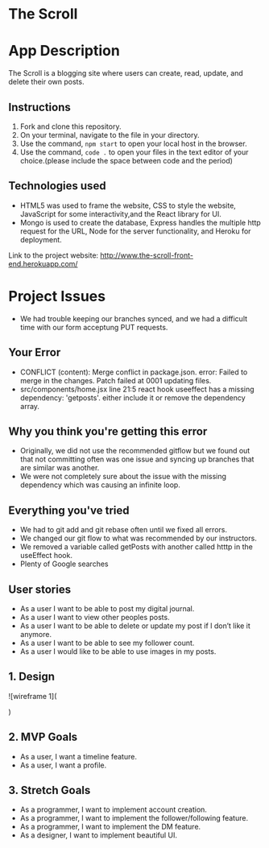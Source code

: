 # The Scroll 

# App Description

The Scroll is a blogging site where users can create, read, update, and delete their own posts. 

## Instructions

1. Fork and clone this repository.
2. On your terminal, navigate to the file in your directory.
3. Use the command, `npm start` to open your local host in the browser.
4. Use the command, `code .` to open your files in the text editor of your choice.(please include the space between code and the period)

## Technologies used

- HTML5 was used to frame the website, CSS to style the website, JavaScript for some interactivity,and the React library for UI. 
- Mongo is used to create the database, Express handles the multiple http request for the URL, Node for the server functionality, and  Heroku for deployment.

Link to the project website: http://www.the-scroll-front-end.herokuapp.com/

# Project Issues

- We had trouble keeping our branches synced, and we had a difficult time with our form acceptung PUT requests.

## Your Error

- CONFLICT (content): Merge conflict in package.json. error: Failed to merge in the changes. Patch failed at 0001 updating files.
- src/components/home.jsx line 21:5 react hook useeffect has a missing dependency: 'getposts'. either include it or remove the dependency array.

## Why you think you're getting this error

- Originally, we did not use the recommended gitflow but we found out that not committing often was one issue and syncing up branches that are similar was another.
- We were not completely sure about the issue with the missing dependency which was causing an infinite loop. 

## Everything you've tried

- We had to git add and git rebase often until we fixed all errors. 
- We changed our git flow to what was recommended by our instructors.
- We removed a variable called getPosts with another called htttp in the useEffect hook. 
- Plenty of Google searches 


## User stories
- As a user I want to be able to post my digital journal.
- As a user I want to view other peoples posts.
- As a user I want to be able to delete or update my post if I don’t like it anymore.
- As a user I want to be able to see my follower count.
- As a user I would like to be able to use images in my posts.

## 1. Design
![wireframe 1](<blockquote class="imgur-embed-pub" lang="en" data-id="a/Yqmo8rw" data-context="false" ><a href="//imgur.com/a/Yqmo8rw"></a></blockquote><script async src="//s.imgur.com/min/embed.js" charset="utf-8"></script>)


## 2. MVP Goals

- As a user, I want a timeline feature.
- As a user, I want a profile. 

## 3. Stretch Goals

- As a programmer, I want to implement account creation.
- As a programmer, I want to implement the follower/following feature.
- As a programmer, I want to implement the DM feature.
- As a designer, I want to implement beautiful UI.

